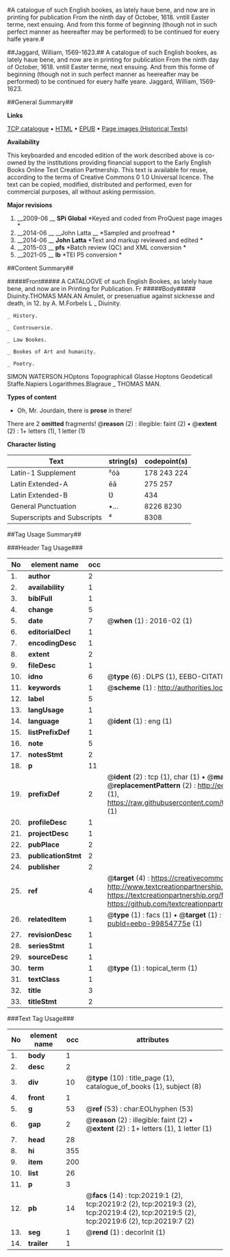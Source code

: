 #A catalogue of such English bookes, as lately haue bene, and now are in printing for publication From the ninth day of October, 1618. vntill Easter terme, next ensuing. And from this forme of beginning (though not in such perfect manner as heereafter may be performed) to be continued for euery halfe yeare.#

##Jaggard, William, 1569-1623.##
A catalogue of such English bookes, as lately haue bene, and now are in printing for publication From the ninth day of October, 1618. vntill Easter terme, next ensuing. And from this forme of beginning (though not in such perfect manner as heereafter may be performed) to be continued for euery halfe yeare.
Jaggard, William, 1569-1623.

##General Summary##

**Links**

[TCP catalogue](http://www.ota.ox.ac.uk/tcp/)  • 
[HTML](http://tei.it.ox.ac.uk/tcp/Texts-HTML/free/A04/A04222.html)  • 
[EPUB](http://tei.it.ox.ac.uk/tcp/Texts-EPUB/free/A04/A04222.epub) • 
[Page images (Historical Texts)](https://historicaltexts.jisc.ac.uk/eebo-99854775e)

**Availability**

This keyboarded and encoded edition of the work described above is co-owned by the
    institutions providing financial support to the Early English Books Online Text Creation
    Partnership. This text is available for reuse, according to the terms of  Creative Commons 0 1.0 Universal
    licence. The text can be copied, modified, distributed and performed, even for commercial
    purposes, all without asking permission.

**Major revisions**

1. __2009-06 __ __SPi Global__ *Keyed and coded from ProQuest page images *
1. __2014-06 __ __John Latta __ *Sampled and proofread *
1. __2014-06 __ __John Latta__ *Text and markup reviewed and edited *
1. __2015-03 __ __pfs__ *Batch review (QC) and XML conversion *
1. __2021-05 __ __lb__ *TEI P5 conversion *

##Content Summary##

#####Front#####
A CATALOGVE of such English Bookes, as lately haue bene, and now are in Printing for Publication. Fr
#####Body#####
Diuinity.THOMAS MAN.AN Amulet, or preseruatiue against sicknesse and death, in 12. by A. M.Forbels L
    _ Diuinity.

    _ History.

    _ Controuersie.

    _ Law Bookes.

    _ Bookes of Art and humanity.

    _ Poetry.
SIMON WATERSON.HOptons Topographicall Glasse.Hoptons Geodeticall Staffe.Napiers Logarithmes.Blagraue
    _ THOMAS MAN.

**Types of content**

  * Oh, Mr. Jourdain, there is **prose** in there!

There are 2 **omitted** fragments! 
 @__reason__ (2) : illegible: faint (2)  •  @__extent__ (2) : 1+ letters (1), 1 letter (1)

**Character listing**


|Text|string(s)|codepoint(s)|
|---|---|---|
|Latin-1 Supplement|²óà|178 243 224|
|Latin Extended-A|ēā|275 257|
|Latin Extended-B|Ʋ|434|
|General Punctuation|•…|8226 8230|
|Superscripts             and Subscripts|⁴|8308|

##Tag Usage Summary##

###Header Tag Usage###

|No|element name|occ|attributes|
|---|---|---|---|
|1.|__author__|2||
|2.|__availability__|1||
|3.|__biblFull__|1||
|4.|__change__|5||
|5.|__date__|7| @__when__ (1) : 2016-02 (1)|
|6.|__editorialDecl__|1||
|7.|__encodingDesc__|1||
|8.|__extent__|2||
|9.|__fileDesc__|1||
|10.|__idno__|6| @__type__ (6) : DLPS (1), EEBO-CITATION (1), VID (1), EEBO-PROQUEST (1), STC (2)|
|11.|__keywords__|1| @__scheme__ (1) : http://authorities.loc.gov/ (1)|
|12.|__label__|5||
|13.|__langUsage__|1||
|14.|__language__|1| @__ident__ (1) : eng (1)|
|15.|__listPrefixDef__|1||
|16.|__note__|5||
|17.|__notesStmt__|2||
|18.|__p__|11||
|19.|__prefixDef__|2| @__ident__ (2) : tcp (1), char (1)  •  @__matchPattern__ (2) : ([0-9\-]+):([0-9IVX]+) (1), (.+) (1)  •  @__replacementPattern__ (2) : http://eebo.chadwyck.com/downloadtiff?vid=$1&page=$2 (1), https://raw.githubusercontent.com/textcreationpartnership/Texts/master/tcpchars.xml#$1 (1)|
|20.|__profileDesc__|1||
|21.|__projectDesc__|1||
|22.|__pubPlace__|2||
|23.|__publicationStmt__|2||
|24.|__publisher__|2||
|25.|__ref__|4| @__target__ (4) : https://creativecommons.org/publicdomain/zero/1.0/ (1), http://www.textcreationpartnership.org/docs/. (1), https://textcreationpartnership.org/faq/#faq05 (1), https://github.com/textcreationpartnership (1)|
|26.|__relatedItem__|1| @__type__ (1) : facs (1)  •  @__target__ (1) : https://data.historicaltexts.jisc.ac.uk/view?pubId=eebo-99854775e (1)|
|27.|__revisionDesc__|1||
|28.|__seriesStmt__|1||
|29.|__sourceDesc__|1||
|30.|__term__|1| @__type__ (1) : topical_term (1)|
|31.|__textClass__|1||
|32.|__title__|3||
|33.|__titleStmt__|2||


###Text Tag Usage###

|No|element name|occ|attributes|
|---|---|---|---|
|1.|__body__|1||
|2.|__desc__|2||
|3.|__div__|10| @__type__ (10) : title_page (1), catalogue_of_books (1), subject (8)|
|4.|__front__|1||
|5.|__g__|53| @__ref__ (53) : char:EOLhyphen (53)|
|6.|__gap__|2| @__reason__ (2) : illegible: faint (2)  •  @__extent__ (2) : 1+ letters (1), 1 letter (1)|
|7.|__head__|28||
|8.|__hi__|355||
|9.|__item__|200||
|10.|__list__|26||
|11.|__p__|3||
|12.|__pb__|14| @__facs__ (14) : tcp:20219:1 (2), tcp:20219:2 (2), tcp:20219:3 (2), tcp:20219:4 (2), tcp:20219:5 (2), tcp:20219:6 (2), tcp:20219:7 (2)|
|13.|__seg__|1| @__rend__ (1) : decorInit (1)|
|14.|__trailer__|1||
